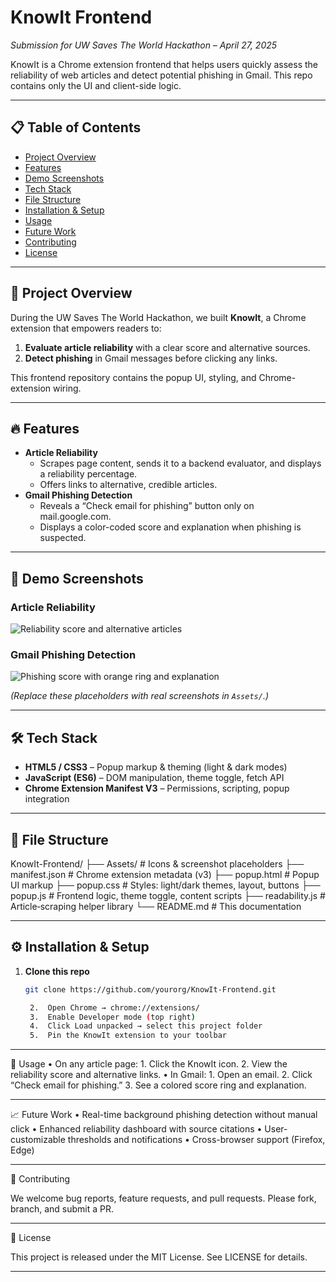 # KnowIt Frontend  
*Submission for UW Saves The World Hackathon – April 27, 2025*  

KnowIt is a Chrome extension frontend that helps users quickly assess the reliability of web articles and detect potential phishing in Gmail. This repo contains only the UI and client-side logic.  

---

## 📋 Table of Contents  
- [Project Overview](#project-overview)  
- [Features](#features)  
- [Demo Screenshots](#demo-screenshots)  
- [Tech Stack](#tech-stack)  
- [File Structure](#file-structure)  
- [Installation & Setup](#installation--setup)  
- [Usage](#usage)  
- [Future Work](#future-work)  
- [Contributing](#contributing)  
- [License](#license)  

---

## 🚀 Project Overview  
During the UW Saves The World Hackathon, we built **KnowIt**, a Chrome extension that empowers readers to:  
1. **Evaluate article reliability** with a clear score and alternative sources.  
2. **Detect phishing** in Gmail messages before clicking any links.  

This frontend repository contains the popup UI, styling, and Chrome-extension wiring.  

---

## 🔥 Features  
- **Article Reliability**  
  - Scrapes page content, sends it to a backend evaluator, and displays a reliability percentage.  
  - Offers links to alternative, credible articles.  
- **Gmail Phishing Detection**  
  - Reveals a “Check email for phishing” button only on mail.google.com.  
  - Displays a color-coded score and explanation when phishing is suspected.  

---

## 📸 Demo Screenshots  

### Article Reliability  
<picture>  
  <img src="Assets/article_reliability_screenshot.png" alt="Reliability score and alternative articles">  
</picture>  

### Gmail Phishing Detection  
<picture>  
  <img src="Assets/phishing_detection_screenshot.png" alt="Phishing score with orange ring and explanation">  
</picture>  

*(Replace these placeholders with real screenshots in `Assets/`.)*  

---

## 🛠 Tech Stack  
- **HTML5 / CSS3** – Popup markup & theming (light & dark modes)  
- **JavaScript (ES6)** – DOM manipulation, theme toggle, fetch API  
- **Chrome Extension Manifest V3** – Permissions, scripting, popup integration  

---

## 📁 File Structure  

KnowIt-Frontend/
├── Assets/                  # Icons & screenshot placeholders
├── manifest.json            # Chrome extension metadata (v3)
├── popup.html               # Popup UI markup
├── popup.css                # Styles: light/dark themes, layout, buttons
├── popup.js                 # Frontend logic, theme toggle, content scripts
├── readability.js           # Article‐scraping helper library
└── README.md                # This documentation

---

## ⚙️ Installation & Setup  
1. **Clone this repo**  
   ```bash
   git clone https://github.com/yourorg/KnowIt-Frontend.git

	2.	Open Chrome → chrome://extensions/
	3.	Enable Developer mode (top right)
	4.	Click Load unpacked → select this project folder
	5.	Pin the KnowIt extension to your toolbar

---

🎯 Usage
	•	On any article page:
	1.	Click the KnowIt icon.
	2.	View the reliability score and alternative links.
	•	In Gmail:
	1.	Open an email.
	2.	Click “Check email for phishing.”
	3.	See a colored score ring and explanation.

---

📈 Future Work
	•	Real-time background phishing detection without manual click
	•	Enhanced reliability dashboard with source citations
	•	User-customizable thresholds and notifications
	•	Cross-browser support (Firefox, Edge)

---

🤝 Contributing

We welcome bug reports, feature requests, and pull requests. Please fork, branch, and submit a PR.

---

📄 License

This project is released under the MIT License. See LICENSE for details.

---
